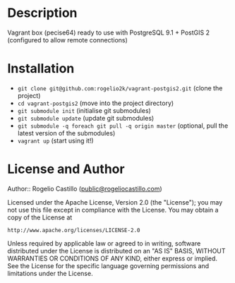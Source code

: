 Description
===========

Vagrant box (pecise64) ready to use with PostgreSQL 9.1 + PostGIS 2 (configured to allow remote connections)


Installation
============

* `git clone git@github.com:rogelio2k/vagrant-postgis2.git` (clone the project)
* `cd vagrant-postgis2` (move into the project directory)
* `git submodule init` (initialise git submodules)
* `git submodule update` (update git submodules)
* `git submodule -q foreach git pull -q origin master` (optional, pull the latest version of the submodules)
* `vagrant up` (start using it!)

License and Author
==================

Author:: Rogelio Castillo (<public@rogeliocastillo.com>)

Licensed under the Apache License, Version 2.0 (the "License");
you may not use this file except in compliance with the License.
You may obtain a copy of the License at

    http://www.apache.org/licenses/LICENSE-2.0

Unless required by applicable law or agreed to in writing, software
distributed under the License is distributed on an "AS IS" BASIS,
WITHOUT WARRANTIES OR CONDITIONS OF ANY KIND, either express or implied.
See the License for the specific language governing permissions and
limitations under the License.